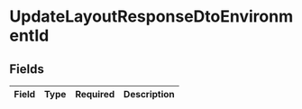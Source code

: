 # UpdateLayoutResponseDtoEnvironmentId


## Fields

| Field       | Type        | Required    | Description |
| ----------- | ----------- | ----------- | ----------- |